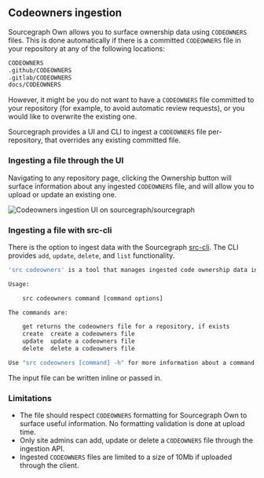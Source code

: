 ## Codeowners ingestion

Sourcegraph Own allows you to surface ownership data using `CODEOWNERS` files. 
This is done automatically if there is a committed `CODEOWNERS` file in your repository at any of the following locations:

```md
CODEOWNERS
.github/CODEOWNERS
.gitlab/CODEOWNERS
docs/CODEOWNERS
```

However, it might be you do not want to have a `CODEOWNERS` file committed to your repository (for example, to avoid automatic review requests), or you would like to overwrite the existing one.

Sourcegraph provides a UI and CLI to ingest a `CODEOWNERS` file per-repository, that overrides any existing committed file.

### Ingesting a file through the UI

Navigating to any repository page, clicking the Ownership button will surface information about any ingested `CODEOWNERS` file, and will allow you to upload or update an existing one.

![Codeowners ingestion UI on sourcegraph/sourcegraph](https://storage.googleapis.com/sourcegraph-assets/docs/images/own/codeowners_ingestion_ui.png)

### Ingesting a file with src-cli

There is the option to ingest data with the Sourcegraph [src-cli](../cli/quickstart.md).
The CLI provides `add`, `update`, `delete`, and `list` functionality.

```bash
'src codeowners' is a tool that manages ingested code ownership data in a Sourcegraph instance.

Usage:

	src codeowners command [command options]

The commands are:

	get	returns the codeowners file for a repository, if exists
	create	create a codeowners file
	update	update a codeowners file
	delete	delete a codeowners file

Use "src codeowners [command] -h" for more information about a command.
```

The input file can be written inline or passed in. 

### Limitations 

- The file should respect `CODEOWNERS` formatting for Sourcegraph Own to surface useful information. No formatting validation is done at upload time.
- Only site admins can add, update or delete a `CODEOWNERS` file through the ingestion API.
- Ingested `CODEOWNERS` files are limited to a size of 10Mb if uploaded through the client.
